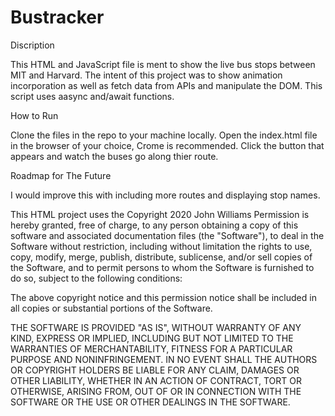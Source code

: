 # Bustracker
Discription 

This HTML and JavaScript file is ment to show the live bus stops between MIT and Harvard. The intent of this project was to show animation incorporation as well as fetch data from APIs and manipulate the DOM. This script uses aasync and/await functions. 

How to Run

Clone the files in the repo to your machine locally. Open the index.html file in the browser of your choice, Crome is recommended. Click the button that appears and watch the buses go along thier route. 

Roadmap for The Future

I would improve this with including more routes and displaying stop names. 

This HTML project uses the Copyright 2020 John Williams
Permission is hereby granted, free of charge, to any person obtaining a copy of this software and associated documentation files (the "Software"), to deal in the Software without restriction, including without limitation the rights to use, copy, modify, merge, publish, distribute, sublicense, and/or sell copies of the Software, and to permit persons to whom the Software is furnished to do so, subject to the following conditions:

The above copyright notice and this permission notice shall be included in all copies or substantial portions of the Software.

THE SOFTWARE IS PROVIDED "AS IS", WITHOUT WARRANTY OF ANY KIND, EXPRESS OR IMPLIED, INCLUDING BUT NOT LIMITED TO THE WARRANTIES OF MERCHANTABILITY, FITNESS FOR A PARTICULAR PURPOSE AND NONINFRINGEMENT. IN NO EVENT SHALL THE AUTHORS OR COPYRIGHT HOLDERS BE LIABLE FOR ANY CLAIM, DAMAGES OR OTHER LIABILITY, WHETHER IN AN ACTION OF CONTRACT, TORT OR OTHERWISE, ARISING FROM, OUT OF OR IN CONNECTION WITH THE SOFTWARE OR THE USE OR OTHER DEALINGS IN THE SOFTWARE.
